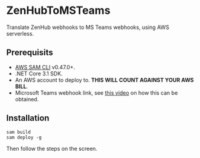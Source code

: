 # ZenHubToMSTeams

Translate ZenHub webhooks to MS Teams webhooks, using AWS serverless.

## Prerequisits

- [AWS SAM CLI](https://github.com/awslabs/aws-sam-cli/releases) v0.47.0+.
- .NET Core 3.1 SDK.
- An AWS account to deploy to. **THIS WILL COUNT AGAINST YOUR AWS BILL**.
- Microsoft Teams webhook link, see [this video](https://www.youtube.com/watch?v=HhvS3Gbuaxg) on how this can be obtained.

## Installation

```
sam build
sam deploy -g
```

Then follow the steps on the screen.